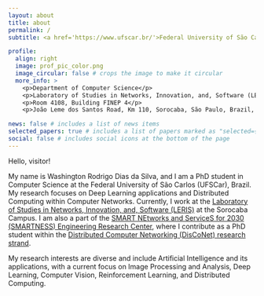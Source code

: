 ```yaml
---
layout: about
title: about
permalink: /
subtitle: <a href='https://www.ufscar.br/'>Federal University of São Carlos (UFSCar)</a>.

profile:
  align: right
  image: prof_pic_color.png
  image_circular: false # crops the image to make it circular
  more_info: >
    <p>Department of Computer Science</p>
    <p>Laboratory of Studies in Networks, Innovation, and, Software (LERIS)</p>
    <p>Room 4108, Building FINEP 4</p>
    <p>João Leme dos Santos Road, Km 110, Sorocaba, São Paulo, Brazil, 18052780</p>

news: false # includes a list of news items
selected_papers: true # includes a list of papers marked as "selected={true}"
social: false # includes social icons at the bottom of the page
---
```


Hello, visitor!

My name is Washington Rodrigo Dias da Silva, and I am a PhD student in Computer Science at the Federal University of São Carlos (UFSCar), Brazil. My research focuses on Deep Learning applications and Distributed Computing within Computer Networks. Currently, I work at the [Laboratory of Studies in Networks, Innovation, and, Software (LERIS)](https://leris.dcomp.ufscar.br/) at the Sorocaba Campus. I am also a part of the [SMART NEtworks and ServiceS for 2030 (SMARTNESS) Engineering Research Center](https://smartness2030.tech/), where I contribute as a PhD student within the [Distributed Computer Networking (DisCoNet) research strand](https://smartness2030.tech/research_strands/disconet-distributed-computer-networking/). 

My research interests are diverse and include Artificial Intelligence and its applications, with a current focus on Image Processing and Analysis, Deep Learning, Computer Vision, Reinforcement Learning, and Distributed Computing.
